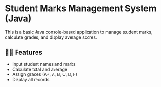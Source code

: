 # Student Marks Management System (Java)

This is a basic Java console-based application to manage student marks, calculate grades, and display average scores.

## 👨‍💻 Features
- Input student names and marks
- Calculate total and average
- Assign grades (A+, A, B, C, D, F)
- Display all records

